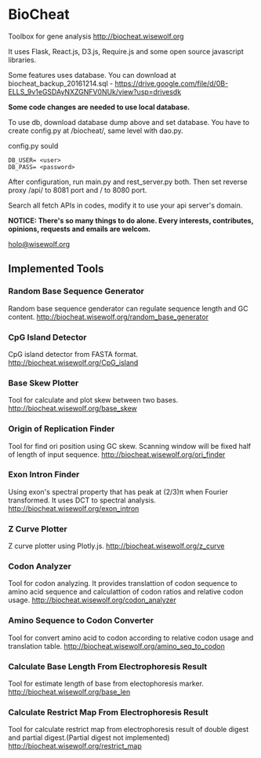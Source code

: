 # BioCheat
Toolbox for gene analysis
http://biocheat.wisewolf.org

It uses Flask, React.js, D3.js, Require.js and some open source javascript libraries.

Some features uses database. You can download at
biocheat_backup_20161214.sql - https://drive.google.com/file/d/0B-ELLS_9v1eGSDAyNXZGNFV0NUk/view?usp=drivesdk

**Some code changes are needed to use local database.**

To use db, download database dump above and set database.
You have to create config.py at /biocheat/, same level with dao.py.

config.py sould
```
DB_USER= <user>
DB_PASS= <password>
```

After configuration, run main.py and rest_server.py both.
Then set reverse proxy /api/ to 8081 port and / to 8080 port.

Search all fetch APIs in codes, modify it to use your api server's domain.

**NOTICE: There's so many things to do alone. Every interests, contributes, opinions, requests and emails are welcom.**

holo@wisewolf.org

## Implemented Tools

### Random Base Sequence Generator
Random base sequence genderator can regulate sequence length and GC content.
http://biocheat.wisewolf.org/random_base_generator

### CpG Island Detector
CpG island detector from FASTA format.
http://biocheat.wisewolf.org/CpG_island

### Base Skew Plotter
Tool for calculate and plot skew between two bases.
http://biocheat.wisewolf.org/base_skew

### Origin of Replication Finder
Tool for find ori position using GC skew. Scanning window will be fixed half of length of input sequence.
http://biocheat.wisewolf.org/ori_finder

### Exon Intron Finder
Using exon's spectral property that has peak at (2/3)π when Fourier transformed. It uses DCT to spectral analysis.
http://biocheat.wisewolf.org/exon_intron

### Z Curve Plotter
Z curve plotter using Plotly.js.
http://biocheat.wisewolf.org/z_curve

### Codon Analyzer
Tool for codon analyzing. It provides translattion of codon sequence to amino acid sequence and calculattion of codon ratios and relative codon usage.
http://biocheat.wisewolf.org/codon_analyzer

### Amino Sequence to Codon Converter
Tool for convert amino acid to codon according to relative codon usage and translation table.
http://biocheat.wisewolf.org/amino_seq_to_codon

### Calculate Base Length From Electrophoresis Result 
Tool for estimate length of base from electophoresis marker.
http://biocheat.wisewolf.org/base_len

### Calculate Restrict Map From Electrophoresis Result 
Tool for calculate restrict map from electrophoresis result of double digest and partial digest.(Partial digest not implemented)
http://biocheat.wisewolf.org/restrict_map
